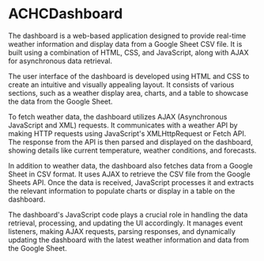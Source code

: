 # ACHCDashboard
The dashboard is a web-based application designed to provide real-time weather information and display data from a Google Sheet CSV file. It is built using a combination of HTML, CSS, and JavaScript, along with AJAX for asynchronous data retrieval.

The user interface of the dashboard is developed using HTML and CSS to create an intuitive and visually appealing layout. It consists of various sections, such as a weather display area, charts, and a table to showcase the data from the Google Sheet.

To fetch weather data, the dashboard utilizes AJAX (Asynchronous JavaScript and XML) requests. It communicates with a weather API by making HTTP requests using JavaScript's XMLHttpRequest or Fetch API. The response from the API is then parsed and displayed on the dashboard, showing details like current temperature, weather conditions, and forecasts.

In addition to weather data, the dashboard also fetches data from a Google Sheet in CSV format. It uses AJAX to retrieve the CSV file from the Google Sheets API. Once the data is received, JavaScript processes it and extracts the relevant information to populate charts or display in a table on the dashboard.

The dashboard's JavaScript code plays a crucial role in handling the data retrieval, processing, and updating the UI accordingly. It manages event listeners, making AJAX requests, parsing responses, and dynamically updating the dashboard with the latest weather information and data from the Google Sheet.
